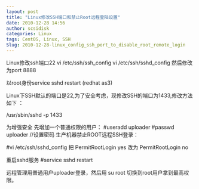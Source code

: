 ```yaml
---
layout: post
title: "Linux修改SSH端口和禁止Root远程登陆设置"
date: 2010-12-28 14:56
author: scsidisk
categories: Linux
tags: CentOS, Linux, SSH
Slug: 2010-12-28-linux_config_ssh_port_to_disable_root_remote_login
---
```


Linux修改ssh端口22
vi /etc/ssh/ssh\_config
vi /etc/ssh/sshd\_config
然后修改为port 8888

以root身份service sshd restart (redhat as3)

Linux下SSH默认的端口是22,为了安全考虑，现修改SSH的端口为1433,修改方法如下
：

/usr/sbin/sshd -p 1433

为增强安全
先增加一个普通权限的用户：
\#useradd uploader
\#passwd uploader
//设置密码
生产机器禁止ROOT远程SSH登录：

\#vi /etc/ssh/sshd\_config
把
PermitRootLogin yes
改为
PermitRootLogin no

重启sshd服务
\#service sshd restart

远程管理用普通用户uploader登录，然后用 su root
切换到root用户拿到最高权限。
